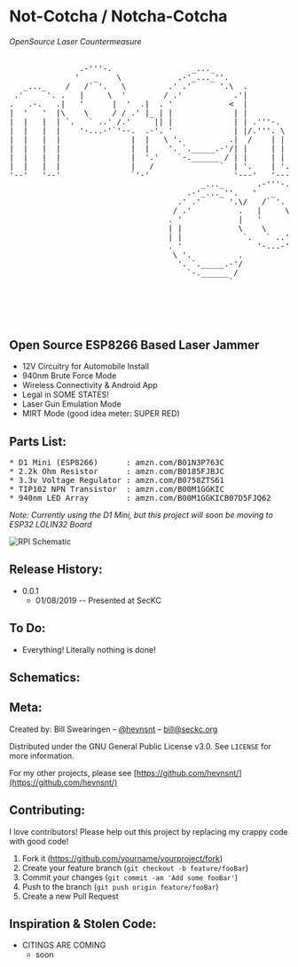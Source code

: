 # Not-Cotcha / Notcha-Cotcha 
###### OpenSource Laser Countermeasure


<pre>
               .-'''-.                 _..._                           
              '   _    \            .-'_..._''.                        
   _..._    /   /` '.   \         .' .'      '.\  .                    
 .'     '. .   |     \  '        / .'           .'|                    
.   .-.   .|   '      |  '  .|  . '            <  |                    
|  '   '  |\    \     / / .' |_ | |             | |             __     
|  |   |  | `.   ` ..' /.'     || |             | | .'''-.   .:--.'.   
|  |   |  |    '-...-'`'--.  .-'. '             | |/.'''. \ / |   \ |  
|  |   |  |               |  |   \ '.          .|  /    | | `" __ | |  
|  |   |  |               |  |    '. `._____.-'/| |     | |  .'.''| |  
|  |   |  |               |  '.'    `-.______ / | |     | | / /   | |_ 
|  |   |  |               |   /              `  | '.    | '.\ \._,\ '/ 
'--'   '--'               `'-'                  '---'   '---'`--'  `"  
                                         _..._       .-'''-.                 _..._                           
                                      .-'_..._''.   '   _    \            .-'_..._''.                        
                                    .' .'      '.\/   /` '.   \         .' .'      '.\  .                    
                                   / .'          .   |     \  '        / .'           .'|                    
                                  . '            |   '      |  '  .|  . '            <  |                    
                                  | |            \    \     / / .' |_ | |             | |             __     
                                  | |             `.   ` ..' /.'     || |             | | .'''-.   .:--.'.   
                                  . '                '-...-'`'--.  .-'. '             | |/.'''. \ / |   \ |  
                                   \ '.          .              |  |   \ '.          .|  /    | | `" __ | |  
                                    '. `._____.-'/              |  |    '. `._____.-'/| |     | |  .'.''| |  
                                      `-.______ /               |  '.'    `-.______ / | |     | | / /   | |_ 
                                               `                |   /              `  | '.    | '.\ \._,\ '/ 
                                                                `'-'                  '---'   '---'`--'  `"  

                                                
    
</pre>

## Open Source ESP8266 Based Laser Jammer
* 12V Circuitry for Automobile Install
* 940nm Brute Force Mode
* Wireless Connectivity & Android App
* Legal in SOME STATES!
* Laser Gun Emulation Mode
* MIRT Mode (good idea meter: SUPER RED)


## Parts List:
<pre>
* D1 Mini (ESP8266)      : amzn.com/B01N3P763C  
* 2.2k Ohm Resistor      : amzn.com/B0185FJBJC
* 3.3v Voltage Regulator : amzn.com/B0758ZTS61
* TIP102 NPN Transistor  : amzn.com/B00M1GGKIC
* 940nm LED Array        : amzn.com/B00M1GGKICB07D5FJQ62
</pre>

*Note: Currently using the D1 Mini, but this project will soon be moving to ESP32 LOLIN32 Board*

![RPI Schematic](https://github.com/hevnsnt/NOTCHACOTCHA/blob/master/images/schematic.png "RPI Schematic")


## Release History:

* 0.0.1
    * 01/08/2019 -- Presented at SecKC

## To Do:
* Everything! Literally nothing is done!

## Schematics:


## Meta:
Created by: Bill Swearingen – [@hevnsnt](https://twitter.com/hevnsnt) – bill@seckc.org

Distributed under the GNU General Public License v3.0. See ``LICENSE`` for more information.

For my other projects, please see [https://github.com/hevnsnt/](https://github.com/hevnsnt/)

## Contributing:
I love contributors! Please help out this project by replacing my crappy code with good code!

1. Fork it (<https://github.com/yourname/yourproject/fork>)
2. Create your feature branch (`git checkout -b feature/fooBar`)
3. Commit your changes (`git commit -am 'Add some fooBar'`)
4. Push to the branch (`git push origin feature/fooBar`)
5. Create a new Pull Request

## Inspiration & Stolen Code:
* CITINGS ARE COMING
	* soon